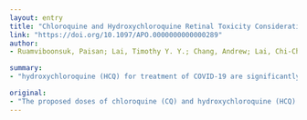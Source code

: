 ```yaml
---
layout: entry
title: "Chloroquine and Hydroxychloroquine Retinal Toxicity Consideration in the Treatment of COVID-19"
link: "https://doi.org/10.1097/APO.0000000000000289"
author:
- Ruamviboonsuk, Paisan; Lai, Timothy Y. Y.; Chang, Andrew; Lai, Chi-Chun; Mieler, William F.; Lam, Dennis S. C.

summary:
- "hydroxychloroquine (HCQ) for treatment of COVID-19 are significantly higher than the maximum recommended daily safe doses of both agents. Irreversible retinal damage can occur if exposure to high doses over a short period of time can also cause the damage. Patients who do not have ocular disease should also be informed about the potential risk of retinal toxicity. Both agents have not yet been proven to be beneficial to COVID-19."

original:
- "The proposed doses of chloroquine (CQ) and hydroxychloroquine (HCQ) for treatment of COVID-19 (1000 mg/day for 10 days, CQ; 800 mg first day then 400 mg/day for 5 days, HCQ) in many guidelines worldwide, are considerably higher than the maximum recommended daily safe doses of both agents (</=2.3 mg/kg/day, CQ; </=5.0 mg/kg/day, HCQ) for development of retinal toxicity. Irreversible retinal damage can occur if the exposure to the safe doses is >5 years. It is not known whether exposure to high doses over a short period of time can also cause the damage. We recommend that before prescribing CQ or HCQ, history of ocular disease should be obtained to avoid the prescription if appropriate. If either agent is to be used, routine baseline ocular examination is not absolutely necessary. Patients who do not have ocular disease should also be informed about the potential risk of retinal toxicity. Both agents, however, have not yet been proven to be beneficial to COVID-19."
---
```


